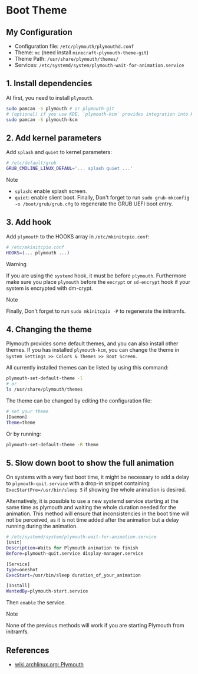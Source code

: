 # Boot Theme

## My Configuration

- Configuration file: `/etc/plymouth/plymouthd.conf`
- Theme: `mc` (need install `minecraft-plymouth-theme-git`)
- Theme Path: `/usr/share/plymouth/themes/`
- Services: `/etc/systemd/system/plymouth-wait-for-animation.service`

## 1. Install dependencies

At first, you need to install `plymouth`.

```sh
sudo pamcan -S plymouth # or plymouth-git
# (optional) if you use KDE, `plymouth-kcm` provides integration into KDE Plasma's settings.
sudo pamcan -S plymouth-kcm
```

## 2. Add kernel parameters

Add `splash` and `quiet` to kernel parameters:

```sh
# /etc/default/grub
GRUB_CMDLINE_LINUX_DEFAUL='... splash quiet ...'
```

> [!NOTE]
>
> - `splash`: enable splash screen.
> - `quiet`: enable slient boot.
> Finally, Don't forget to run `sudo grub-mkconfig -o /boot/grub/grub.cfg` to regenerate the GRUB UEFI boot entry.

## 3. Add hook

Add `plymouth` to the HOOKS array in `/etc/mkinitcpio.conf`:

```sh
# /etc/mkinitcpio.conf
HOOKS=(... plymouth ...)
```

> [!WARNING]
> If you are using the `systemd` hook, it must be before `plymouth`.
> Furthermore make sure you place `plymouth` before the `encrypt` or `sd-encrypt` hook if your system is encrypted with dm-crypt.

> [!NOTE]
> Finally, Don't forget to run `sudo mkinitcpio -P` to regenerate the initramfs.

## 4. Changing the theme

Plymouth provides some default themes, and you can also install other themes.
If you has installed `plymouth-kcm`, you can change the theme in `System Settings >> Colors & Themes >> Boot Screen`.

All currently installed themes can be listed by using this command:

```sh
plymouth-set-default-theme -l
# or 
ls /usr/share/plymouth/themes
```

The theme can be changed by editing the configuration file:

```sh
# set your theme
[Daemon]
Theme=theme
```

Or by running:

```sh
plymouth-set-default-theme -R theme
```

## 5. Slow down boot to show the full animation

On systems with a very fast boot time, it might be necessary to add a delay to `plymouth-quit.service` with a drop-in snippet containing `ExecStartPre=/usr/bin/sleep 5` if showing the whole animation is desired.

Alternatively, it is possible to use a new systemd service starting at the same time as plymouth and waiting the whole duration needed for the animation. This method will ensure that inconsistencies in the boot time will not be perceived, as it is not time added after the animation but a delay running during the animation.

```sh
# /etc/systemd/system/plymouth-wait-for-animation.service
[Unit]
Description=Waits for Plymouth animation to finish
Before=plymouth-quit.service display-manager.service

[Service]
Type=oneshot
ExecStart=/usr/bin/sleep duration_of_your_animation

[Install]
WantedBy=plymouth-start.service
```

Then `enable` the service.

> [!NOTE]
> None of the previous methods will work if you are starting Plymouth from initramfs.

## References

- [wiki.archlinux.org: Plymouth](https://wiki.archlinux.org/title/Plymouth)
